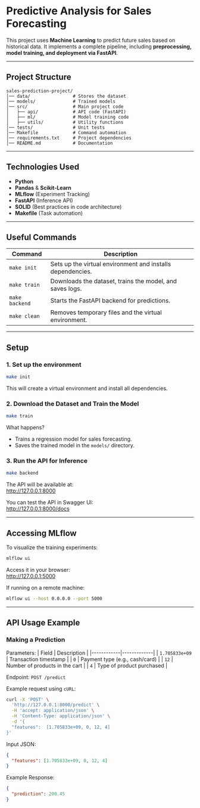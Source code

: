 # Predictive Analysis for Sales Forecasting

This project uses **Machine Learning** to predict future sales based on historical data. It implements a complete pipeline, including **preprocessing, model training, and deployment via FastAPI**.

---

## Project Structure
```
sales-prediction-project/
│── data/                # Stores the dataset
│── models/              # Trained models
│── src/                 # Main project code
│   ├── api/             # API code (FastAPI)
│   ├── ml/              # Model training code
│   ├── utils/           # Utility functions
│── tests/               # Unit tests
│── Makefile             # Command automation
│── requirements.txt     # Project dependencies
│── README.md            # Documentation
```

---

## Technologies Used

- **Python**
- **Pandas** & **Scikit-Learn**
- **MLflow** (Experiment Tracking)
- **FastAPI** (Inference API)
- **SOLID** (Best practices in code architecture)
- **Makefile** (Task automation)

---

## Useful Commands
| Command       | Description |
|--------------|-------------|
| `make init`   | Sets up the virtual environment and installs dependencies. |
| `make train`  | Downloads the dataset, trains the model, and saves logs. |
| `make backend` | Starts the FastAPI backend for predictions. |
| `make clean` | Removes temporary files and the virtual environment. |

---

## Setup

### 1. Set up the environment
```bash
make init
```
This will create a virtual environment and install all dependencies.

### 2. Download the Dataset and Train the Model
```bash
make train
```
What happens?  
- Trains a regression model for sales forecasting.
- Saves the trained model in the `models/` directory.

### 3. Run the API for Inference
```bash
make backend
```
The API will be available at:  
http://127.0.0.1:8000

You can test the API in Swagger UI:  
http://127.0.0.1:8000/docs

---

## Accessing MLflow
To visualize the training experiments:

```bash
mlflow ui
```
Access it in your browser:  
http://127.0.0.1:5000

If running on a remote machine:  
```bash
mlflow ui --host 0.0.0.0 --port 5000
```

---

## API Usage Example
### Making a Prediction

Parameters:
| Field       | Description |
|------------|-------------|
| `1.705833e+09` | Transaction timestamp |
| `0` | Payment type (e.g., cash/card) |
| `12` | Number of products in the cart |
| `4` | Type of product purchased |

Endpoint: `POST /predict`

Example request using `cURL`:
```bash
curl -X 'POST' \
  'http://127.0.0.1:8000/predict' \
  -H 'accept: application/json' \
  -H 'Content-Type: application/json' \
  -d '{
  "features":  [1.705833e+09, 0, 12, 4]
}'
```

Input JSON:
```json
{
  "features": [1.705833e+09, 0, 12, 4]
}
```

Example Response:
```json
{
  "prediction": 200.45
}
```
```
